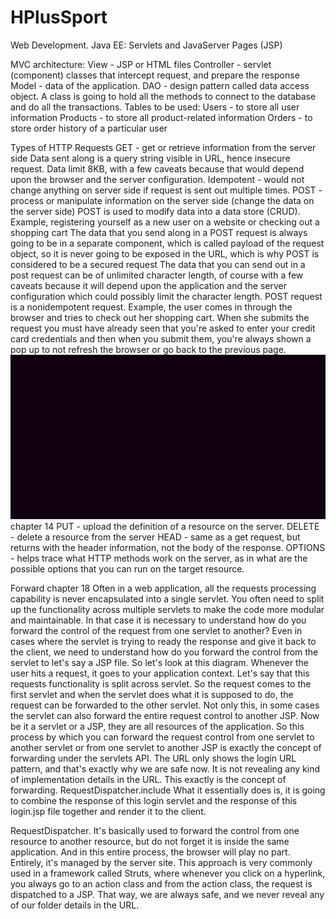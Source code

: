 # HPlusSport
Web Development. Java EE: Servlets and JavaServer Pages (JSP)

MVC architecture:
View - JSP or HTML files
Controller - servlet (component) classes that intercept request, and prepare the response
Model - data of the application.
DAO - design pattern called data access object. A class is going to hold all the methods to connect to the database and do all the transactions.
Tables to be used:
Users - to store all user information
Products - to store all product-related information
Orders - to store order history of a particular user

Types of HTTP Requests
GET - get or retrieve information from the server side
    Data sent along is a query string visible in URL, hence insecure request.
    Data limit 8KB, with a few caveats because that would depend upon the browser and the server configuration.
    Idempotent - would not change anything on server side if request is sent out multiple times. 
POST - process or manipulate information on the server side (change the data on the server side)
    POST is used to modify data into a data store (CRUD).
        Example, registering yourself as a new user on a website or checking out a shopping cart
    The data that you send along in a POST request is always going to be in a separate component, which is called payload of the request object, so it is never going to be exposed in the URL, which is why POST is considered to be a secured request
    The data that you can send out in a post request can be of unlimited character length, of course with a few caveats because it will depend upon the application and the server configuration which could possibly limit the character length.
    POST request is a nonidempotent request.
        Example, the user comes in through the browser and tries to check out her shopping cart. When she submits the request you must have already seen that you're asked to enter your credit card credentials and then when you submit them, you're always shown a pop up to not refresh the browser or go back to the previous page.
    ![](pic/POST%20Request%20Nonidempotent.png)
    chapter 14
PUT - upload the definition of a resource on the server. 
DELETE - delete a resource from the server
HEAD - same as a get request, but returns with the header information, not the body of the response. 
OPTIONS - helps trace what HTTP methods work on the server, as in what are the possible options that you can run on the target resource.

Forward
chapter 18
Often in a web application, all the requests processing capability is never encapsulated into a single servlet. You often need to split up the functionality across multiple servlets to make the code more modular and maintainable. In that case it is necessary to understand how do you forward the control of the request from one servlet to another? Even in cases where the servlet is trying to ready the response and give it back to the client, we need to understand how do you forward the control from the servlet to let's say a JSP file. So let's look at this diagram. Whenever the user hits a request, it goes to your application context. Let's say that this requests functionality is split across servlet. So the request comes to the first servlet and when the servlet does what it is supposed to do, the request can be forwarded to the other servlet. Not only this, in some cases the servlet can also forward the entire request control to another JSP. Now be it a servlet or a JSP, they are all resources of the application. So this process by which you can forward the request control from one servlet to another servlet or from one servlet to another JSP is exactly the concept of forwarding under the servlets API. 
The URL only shows the login URL pattern, and that's exactly why we are safe now. It is not revealing any kind of implementation details in the URL. This exactly is the concept of forwarding. 
RequestDispatcher.include
What it essentially does is, it is going to combine the response of this login servlet and the response of this login.jsp file together and render it to the client.

RequestDispatcher. 
It's basically used to forward the control from one resource to another resource, but do not forget it is inside the same application. And in this entire process, the browser will play no part. Entirely, it's managed by the server site. This approach is very commonly used in a framework called Struts, where whenever you click on a hyperlink, you always go to an action class and from the action class, the request is dispatched to a JSP. That way, we are always safe, and we never reveal any of our folder details in the URL. 